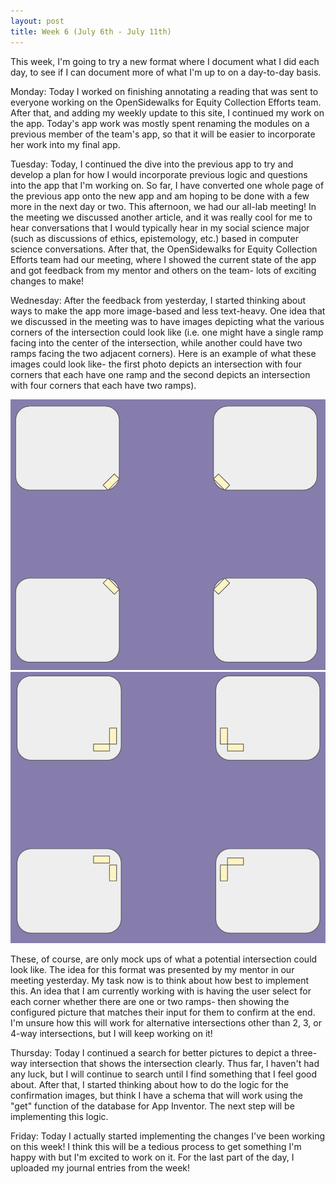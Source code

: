 ```yaml
---
layout: post
title: Week 6 (July 6th - July 11th)
---
```


This week, I'm going to try a new format where I document what I did each day, to see if I can document more of what I'm up to on a day-to-day basis.

Monday: Today I worked on finishing annotating a reading that was sent to everyone working on the OpenSidewalks for Equity Collection Efforts team. After that, and adding my weekly update to this site, I continued my work on the app. Today's app work was mostly spent renaming the modules on a previous member of the team's app, so that it will be easier to incorporate her work into my final app.

Tuesday: Today, I continued the dive into the previous app to try and develop a plan for how I would incorporate previous logic and questions into the app that I'm working on. So far, I have converted one whole page of the previous app onto the new app and am hoping to be done with a few more in the next day or two. This afternoon, we had our all-lab meeting! In the meeting we discussed another article, and it was really cool for me to hear conversations that I would typically hear in my social science major (such as discussions of ethics, epistemology, etc.) based in computer science conversations. After that, the OpenSidewalks for Equity Collection Efforts team had our meeting, where I showed the current state of the app and got feedback from my mentor and others on the team- lots of exciting changes to make!

Wednesday: After the feedback from yesterday, I started thinking about ways to make the app more image-based and less text-heavy. One idea that we discussed in the meeting was to have images depicting what the various corners of the intersection could look like (i.e. one might have a single ramp facing into the center of the intersection, while another could have two ramps facing the two adjacent corners). Here is an example of what these images could look like- the first photo depicts an intersection with four corners that each have one ramp and the second depicts an intersection with four corners that each have two ramps). 


![A four-way intersection with a total of four ramps, all of which point to the center of the intersection](../images/alloneramp1.png)
![A four-way intersection with a total of eight ramps, all of which point to the next adjacent corner](../images/alltworamps1.png)


These, of course, are only mock ups of what a potential intersection could look like. The idea for this format was presented by my mentor in our meeting yesterday. My task now is to think about how best to implement this. An idea that I am currently working with is having the user select for each corner whether there are one or two ramps- then showing the configured picture that matches their input for them to confirm at the end. I'm unsure how this will work for alternative intersections other than 2, 3, or 4-way intersections, but I will keep working on it!

Thursday: Today I continued a search for better pictures to depict a three-way intersection that shows the intersection clearly. Thus far, I haven't had any luck, but I will continue to search until I find something that I feel good about. After that, I started thinking about how to do the logic for the confirmation images, but think I have a schema that will work using the "get" function of the database for App Inventor. The next step will be implementing this logic.

Friday: Today I actually started implementing the changes I've been working on this week! I think this will be a tedious process to get something I'm happy with but I'm excited to work on it. For the last part of the day, I uploaded my journal entries from the week!



